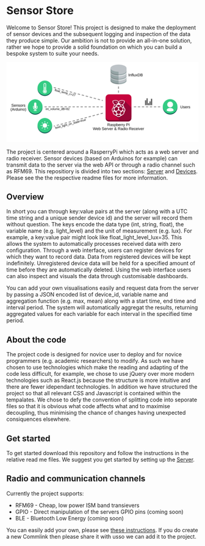 # Sensor Store
Welcome to Sensor Store! This project is designed to make the deployment of sensor devices and the subsequent logging and inspection of the data they produce simple. Our ambition is not to provide an all-in-one solution, rather we hope to provide a solid foundation on which you can build a bespoke system to suite your needs. 

![System Overview](docs/img/architecture.svg)

The project is centered around a RasperryPi which acts as a web server and radio receiver. Sensor devices (based on Arduinos for example) can transmit data to the server via the web API or through a radio channel such as RFM69. This repositiory is divided into two sections: [Server](server/) and [Devices](device/). Please see the the respective readme files for more information.

## Overview
In short you can through key:value pairs at the server (along with a UTC time string and a unique sender device id) and the server will record them without question. The keys encode the data type (int, string, float), the variable name (e.g. light_level) and the unit of measurement (e.g. lux). For example, a key:value pair might look like float_light_level_lux=35. This allows the system to automatically processes received data with zero configuration. Through a web interface, users can register devices for which they want to record data. Data from registered devices will be kept indefinitely. Unregistered device data will be held for a specified amount of time before they are automatically deleted. Using the web interface users can also inspect and visuals the data through customisable dashboards. 

You can add your own visualisations easily and request data from the server by passing a JSON encoded list of device_id, variable name and aggregation function (e.g. max, mean) along with a start time, end time and interval period. The system will automatically aggregat the results, returning aggregated values for each variable for each interval in the specified time period. 

## About the code
The project code is designed for novice user to deploy and for novice programmers (e.g. academic researchers) to modify. As such we have chosen to use technologies which make the reading and adapting of the code less difficult, for example, we chose to use jQuery over more modern technologies such as React.js because the structure is more intuitive and there are fewer idependant technologies. In addition we have structured the project so that all relevant CSS and Javascript is contained within the tempalates. We chose to defy the convention of splitting code into seporate files so that it is obvious what code affects what and to maximise decoupling, thus minimising the chance of changes having unexpected consiquences elsewhere.

## Get started
To get started download this repository and follow the instructions in the relative read me files. We suggest you get started by setting up the [Server](server/).

## Radio and communication channels
Currently the project supports:

- RFM69 - Cheap, low power ISM band transievers
- GPIO - Direct manipulation of the servers GPIO pins (coming soon)
- BLE - Bluetooth Low Energy (coming soon)

You can easily add your own, please see [these instructions](server/commlink/). If you do create a new Commlink then please share it with usso we can add it to the project.
